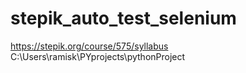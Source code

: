 # stepik_auto_test_selenium

https://stepik.org/course/575/syllabus
C:\Users\ramisk\PYprojects\pythonProject